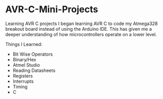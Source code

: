 # AVR-C-Mini-Projects
Learning AVR C projects
I began learning AVR C to code my Atmega328 breakout board instead of using the Arduino IDE. This has given me a deeper understanding of how microcontrollers operate on a lower level. 

Things I Learned:
- Bit Wise Operators
- Binary/Hex
- Atmel Studio
- Reading Datasheets
- Registers
- Interrupts
- Timing
- C
